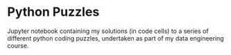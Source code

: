 # Python Puzzles

Jupyter notebook containing my solutions (in code cells) to a series of different python coding puzzles, undertaken as part of my data engineering course.
